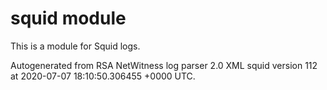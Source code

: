 # squid module

This is a module for Squid logs.

Autogenerated from RSA NetWitness log parser 2.0 XML squid version 112
at 2020-07-07 18:10:50.306455 +0000 UTC.

